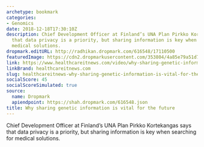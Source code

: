 ```yaml
---
archetype: bookmark
categories:
- Genomics
date: 2018-12-18T17:30:10Z
description: Chief Development Officer at Finland’s UNA Plan Pirkko Kortekangas says
  that data privacy is a priority, but sharing information is key when searching for
  medical solutions.
dropmark.editURL: http://radhikan.dropmark.com/616548/17110500
featuredImage: https://cdn2.dropmarkusercontent.com/353804/4a85e79a51d7d7572fabb72f279d0847b2cd71ada9bf9f2ab09febf24e494f8c/thumbnail/gene.jpg?Expires=1557430064&Signature=LrxizBoNUipA8RUXaLDPtdh9laE8cN1UViQb5ugiYEB4seHby2v~pNo3BDWzaSA~8uz3mMbOHPjyjhO-vwmLyobKuQ8pGticEw9jtHBegEnRtnZejFYpiCqH9~t2Ld16yh3XNFF9z1L0j-Y3ENATcN5YMIAuuPKmsr0O5hZPksyPydvJ5GkiIUWBmSkwy~TLJUBTchkaBL-gqOzWPZ1MRNQczs4EKUJdzkX~o9RFkQ9raoozIyZaoas6Yml4SuVoiu0I5KHw32NOBltU0EFW39e9Bx80VfavdOrLEtqO4oPx2qHGmxfSEbaPO~b9ycH47DGB-IlXDKTgFOgtxwIIVg__&Key-Pair-Id=APKAITQYWVEN757ZA4KQ
link: https://www.healthcareitnews.com/video/why-sharing-genetic-information-vital-future
linkBrand: healthcareitnews.com
slug: healthcareitnews-why-sharing-genetic-information-is-vital-for-the-future
socialScore: 45
socialScoreSimulated: true
source:
  name: Dropmark
  apiendpoint: https://shah.dropmark.com/616548.json
title: Why sharing genetic information is vital for the future
---
```

Chief Development Officer at Finland’s UNA Plan Pirkko Kortekangas says that data privacy is a priority, but sharing information is key when searching for medical solutions.
